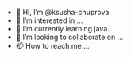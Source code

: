 - 👋 Hi, I’m @ksusha-chuprova
- 👀 I’m interested in ...
- 🌱 I’m currently learning java.
- 💞️ I’m looking to collaborate on ...
- 📫 How to reach me ...

<!---
ksusha-chuprova/ksusha-chuprova is a ✨ special ✨ repository because its `README.md` (this file) appears on your GitHub profile.
You can click the Preview link to take a look at your changes.
--->
